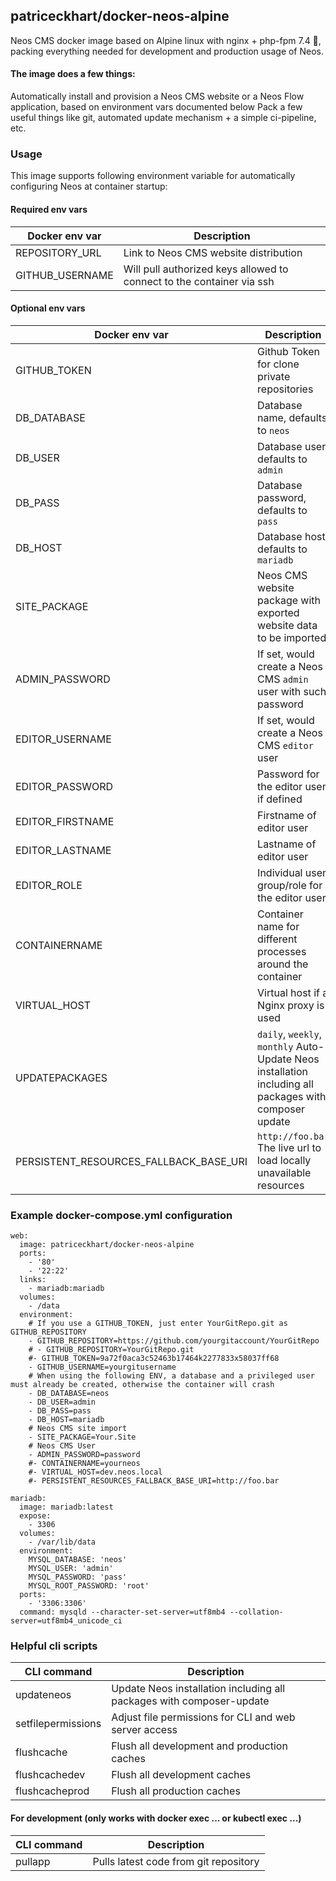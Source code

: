 ## patriceckhart/docker-neos-alpine ##
Neos CMS docker image based on Alpine linux with nginx + php-fpm 7.4 🚀, packing everything needed for development and production usage of Neos.

#### The image does a few things: ####
Automatically install and provision a Neos CMS website or a Neos Flow application, based on environment vars documented below
Pack a few useful things like git, automated update mechanism + a simple ci-pipeline, etc.

### Usage ###
This image supports following environment variable for automatically configuring Neos at container startup:

#### Required env vars ####

| Docker env var | Description |
|---------|-------------|
|REPOSITORY_URL|Link to Neos CMS website distribution|
|GITHUB_USERNAME|Will pull authorized keys allowed to connect to the container via ssh|

#### Optional env vars ####

| Docker env var | Description |
|---------|-------------|
|GITHUB_TOKEN|Github Token for clone private repositories|
|DB_DATABASE|Database name, defaults to `neos`|
|DB_USER|Database user, defaults to `admin`|
|DB_PASS|Database password, defaults to `pass`|
|DB_HOST|Database host, defaults to `mariadb`|
|SITE_PACKAGE|Neos CMS website package with exported website data to be imported|
|ADMIN_PASSWORD|If set, would create a Neos CMS `admin` user with such password|
|EDITOR_USERNAME|If set, would create a Neos CMS `editor` user|
|EDITOR_PASSWORD|Password for the editor user if defined|
|EDITOR_FIRSTNAME|Firstname of editor user|
|EDITOR_LASTNAME|Lastname of editor user|
|EDITOR_ROLE|Individual user group/role for the editor user|
|CONTAINERNAME|Container name for different processes around the container|
|VIRTUAL_HOST|Virtual host if a Nginx proxy is used|
|UPDATEPACKAGES|`daily`, `weekly`, `monthly` Auto-Update Neos installation including all packages with composer update|
|PERSISTENT_RESOURCES_FALLBACK_BASE_URI|`http://foo.bar` The live url to load locally unavailable resources|

### Example docker-compose.yml configuration ###

```
web:
  image: patriceckhart/docker-neos-alpine
  ports:
    - '80'
    - '22:22'
  links:
    - mariadb:mariadb
  volumes:
    - /data
  environment:
    # If you use a GITHUB_TOKEN, just enter YourGitRepo.git as GITHUB_REPOSITORY
    - GITHUB_REPOSITORY=https://github.com/yourgitaccount/YourGitRepo
    # - GITHUB_REPOSITORY=YourGitRepo.git
    #- GITHUB_TOKEN=9a72f0aca3c52463b17464k2277833x58037ff68
    - GITHUB_USERNAME=yourgitusername
    # When using the following ENV, a database and a privileged user must already be created, otherwise the container will crash
    - DB_DATABASE=neos
    - DB_USER=admin
    - DB_PASS=pass
    - DB_HOST=mariadb
    # Neos CMS site import
    - SITE_PACKAGE=Your.Site
    # Neos CMS User
    - ADMIN_PASSWORD=password
    #- CONTAINERNAME=yourneos
    #- VIRTUAL_HOST=dev.neos.local
    #- PERSISTENT_RESOURCES_FALLBACK_BASE_URI=http://foo.bar

mariadb:
  image: mariadb:latest
  expose:
    - 3306
  volumes:
    - /var/lib/data
  environment:
    MYSQL_DATABASE: 'neos'
    MYSQL_USER: 'admin'
    MYSQL_PASSWORD: 'pass'
    MYSQL_ROOT_PASSWORD: 'root'
  ports:
    - '3306:3306'
  command: mysqld --character-set-server=utf8mb4 --collation-server=utf8mb4_unicode_ci
```

### Helpful cli scripts ###

| CLI command | Description |
|---------|-------------|
|updateneos|Update Neos installation including all packages with composer-update|
|setfilepermissions|Adjust file permissions for CLI and web server access|
|flushcache|Flush all development and production caches|
|flushcachedev|Flush all development caches|
|flushcacheprod|Flush all production caches|

#### For development (only works with docker exec ... or kubectl exec ...) ####

| CLI command | Description |
|---------|-------------|
|pullapp|Pulls latest code from git repository|
